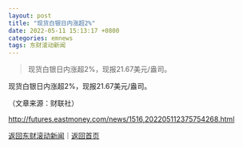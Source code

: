 ```yaml
---
layout: post
title: "现货白银日内涨超2%"
date: 2022-05-11 15:13:17 +0800
categories: emnews
tags: 东财滚动新闻
---
```

> 现货白银日内涨超2%，现报21.67美元/盎司。

<p>现货白银日内涨超2%，现报21.67美元/盎司。</p><p class="em_media">（文章来源：财联社）</p>

<http://futures.eastmoney.com/news/1516,202205112375754268.html>

[返回东财滚动新闻](//finews.withounder.com/emnews/)｜[返回首页](//finews.withounder.com/)
